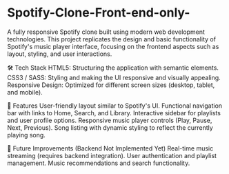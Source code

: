 # Spotify-Clone-Front-end-only-
A fully responsive Spotify clone built using modern web development technologies. This project replicates the design and basic functionality of Spotify's music player interface, focusing on the frontend aspects such as layout, styling, and user interactions.


🛠️ Tech Stack
HTML5: Structuring the application with semantic elements.
CSS3 / SASS: Styling and making the UI responsive and visually appealing.
Responsive Design: Optimized for different screen sizes (desktop, tablet, and mobile).


🎯 Features
User-friendly layout similar to Spotify's UI.
Functional navigation bar with links to Home, Search, and Library.
Interactive sidebar for playlists and user profile options.
Responsive music player controls (Play, Pause, Next, Previous).
Song listing with dynamic styling to reflect the currently playing song.


🚀 Future Improvements (Backend Not Implemented Yet)
Real-time music streaming (requires backend integration).
User authentication and playlist management.
Music recommendations and search functionality.